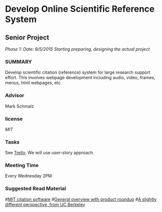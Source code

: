 
# Develop Online Scientific Reference System
## Senior Project

 *Phase 1:*
 *Date: 9/5/2015*
 *Starting preparing, designing the actual project* 

### SUMMARY
Develop scientific citation (reference) system for large 
 research support effort. This involves webpage development
including audio, video, frames, menus, html webpages, etc

### Advisor
Mark Schmalz

### license
 *MIT*

### Tasks 
See [Trello](https://trello.com/b/NNZBZzlp/senior-project-srs). We will use user-story approach. 

### Meeting Time
Every Wednesday 2PM

### Suggested Read Material 
#[MIT citation software](http://libguides.mit.edu/references)
#[General overview with product roundup](https://en.wikipedia.org/wiki/Comparison_of_reference_management_software)
#[A slightly different perspective, from UC Berkeley](http://www.lib.berkeley.edu/sciences/managing_citations)

